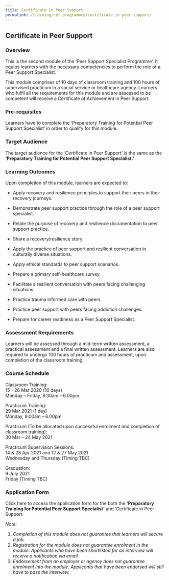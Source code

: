 ```yaml
---
title: Certificate in Peer Support
permalink: /training/cet-programmes/certificate-in-peer-support/
---
```


## Certificate in Peer Support

### Overview

This is the second module of the ‘Peer Support Specialist Programme’. It equips learners with the necessary competencies to perform the role of a Peer Support Specialist.

This module comprises of 10 days of classroom training and 100 hours of supervised practicum in a social service or healthcare agency. Learners who fulfil all the requirements for this module and are assessed to be competent will receive a Certificate of Achievement in Peer Support.

### Pre-requisites

Learners have to complete the ‘Preparatory Training for Potential Peer Support Specialist’ in order to qualify for this module.

### Target Audience

The target audience for the ‘Certificate in Peer Support’ is the same as the  **‘**Preparatory Training for Potential Peer Support Specialist.**’**

### Learning Outcomes

Upon completion of this module, learners are expected to:

-   Apply recovery and resilience principles to support their peers in their recovery journeys.
-   Demonstrate peer support practice through the role of a peer support specialist.
-   Relate the purpose of recovery and resilience documentation to peer support practice.
    
-   Share a recovery/resilience story.
    
-   Apply the practice of peer support and resilient conversation in culturally diverse situations.
    
-   Apply ethical standards to peer support scenarios.
    
-   Prepare a primary self-healthcare survey.
    
-   Facilitate a resilient conversation with peers facing challenging situations.
    
-   Practice trauma informed care with peers.
    
-   Practice peer support with peers facing addiction challenges.
    
-   Prepare for career readiness as a Peer Support Specialist.

### Assessment Requirements

Learners will be assessed through a mid-term written assessment, a practical assessment and a final written assessment. Learners are also required to undergo 100 hours of practicum and assessment, upon completion of the classroom training.

### Course Schedule

Classroom Training:  
15 - 26 Mar 2020 (10 days)  
Monday – Friday, 9.30am – 6.00pm  
  
Practicum Training:  
29 Mar 2021 (1 day)  
Monday, 9.00am – 6.00pm  
  
Practicum (To be allocated upon successful enrolment and completion of classroom training):  
30 Mar – 24 May 2021  
  
Practicum Supervision Sessions:  
14 & 28 Apr 2021 and 12 & 27 May 2021  
Wednesday and Thursday (Timing TBC)  
  
Graduation:  
9 July 2021  
Friday (Timing TBC)

### Application Form

Click here to access the application form for the both the  **‘**Preparatory Training for Potential Peer Support Specialist**’** and ‘Certificate in Peer Support.  
  
_Note:_

1.  _Completion of this module does not guarantee that learners will secure a job._
2.  _Registration for the module does not guarantee enrolment in the module. Applicants who have been shortlisted for an interview will receive a notification via email._
3.  _Endorsement from an employer or agency does not guarantee enrolment into the module. Applicants that have been endorsed will still have to pass the interview._
